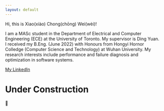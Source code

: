 ```yaml
---
layout: default
---
```


Hi, this is Xiao(xiào) Chong(chōng) Wei(wèi)! 

I am a MASc student in the Department of Electrical and Computer Engineering (ECE) at the University of Toronto. My supervisor is Ding Yuan. I received my B.Eng. (June 2022) with Honours from Hongyi Hornor Colledge (Computer Science and Technology) at Wuhan University. My research interests include performance and failure diagnosis and optimization in software systems.

<!-- [Another page](./another-page.html). -->
[My LinkedIn](https://www.linkedin.com/in/xiaochong-wei-558307200/)

# Under Construction
🚧

<!-- ### There's a horizontal rule below this.

* * * -->

<!-- ### Small image

![Octocat](https://github.githubassets.com/images/icons/emoji/octocat.png)

### Large image

![Branching](https://guides.github.com/activities/hello-world/branching.png) -->


<!-- ### Definition lists can be used with HTML syntax.

<dl>
<dt>Name</dt>
<dd>Godzilla</dd>
<dt>Born</dt>
<dd>1952</dd>
<dt>Birthplace</dt>
<dd>Japan</dd>
<dt>Color</dt>
<dd>Green</dd>
</dl> -->

<!-- ```
Long, single-line code blocks should not wrap. They should horizontally scroll if they are too long. This line should be long enough to demonstrate this.
```

```
The final element.
``` -->
